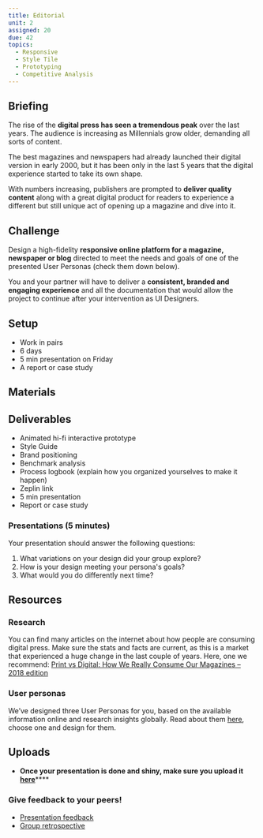 ```yaml
---
title: Editorial
unit: 2
assigned: 20
due: 42
topics:
  - Responsive
  - Style Tile
  - Prototyping
  - Competitive Analysis
---
```

## Briefing

The rise of the **digital press has seen a tremendous peak** over the last years. The audience is increasing as Millennials grow older, demanding all sorts of content.

The best magazines and newspapers had already launched their digital version in early 2000, but it has been only in the last 5 years that the digital experience started to take its own shape.

With numbers increasing, publishers are prompted to **deliver quality content** along with a great digital product for readers to experience a different but still unique act of opening up a magazine and dive into it.

## Challenge

Design a high-fidelity **responsive online platform for a magazine, newspaper or blog** directed to meet the needs and goals of one of the presented User Personas (check them down below). 

You and your partner will have to deliver a **consistent, branded and engaging experience** and all the documentation that would allow the project to continue after your intervention as UI Designers.

## Setup

* Work in pairs
* 6 days
* 5 min presentation on Friday
* A report or case study

## Materials

## Deliverables

* Animated hi-fi interactive prototype
* Style Guide
* Brand positioning
* Benchmark analysis
* Process logbook (explain how you organized yourselves to make it happen)
* Zeplin link
* 5 min presentation
* Report or case study

### Presentations (5 minutes)

Your presentation should answer the following questions:

1. What variations on your design did your group explore?
2. How is your design meeting your persona's goals?
3. What would you do differently next time?

## Resources

### Research

You can find many articles on the internet about how people are consuming digital press. Make sure the stats and facts are current, as this is a market that experienced a huge change in the last couple of years. Here, one we recommend: [Print vs Digital: How We Really Consume Our Magazines – 2018 edition](http://freeportpress.com/print-vs-digital-how-we-really-consume-our-magazines/)

### User personas

We’ve designed three User Personas for you, based on the available information online and research insights globally. Read about them [here](http://materials.ironhack.com/s/r1fTfXkpm#user-personas), choose one and design for them.

## Uploads

* **Once your presentation is done and shiny, make sure you upload it** [**here**](https://drive.google.com/drive/u/2/folders/1J970zo3JR24ajb2qOq1IM39NsCJGjRmx)\*\*\*\*

### Give feedback to your peers!

* [Presentation feedback](https://drive.google.com/drive/u/2/folders/1f5shx-kzBlkswTv9lJh2ij-sfD7bORvO)
* [Group retrospective](https://drive.google.com/drive/u/2/folders/1zt7u5MYLNAqXHDQ8yPnrd5jlx-YvLRLX)
